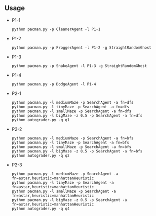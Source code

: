 ## Usage ##

* P1-1

  `python pacman.py -p CleanerAgent -l P1-1`

* P1-2

  `python pacman.py -p FroggerAgent -l P1-2 -g StraightRandomGhost`

* P1-3

  `python pacman.py -p SnakeAgent -l P1-3 -g StraightRandomGhost`

* P1-4

  `python pacman.py -p DodgeAgent -l P1-4`

* P2-1

  `python pacman.py -l mediumMaze -p SearchAgent -a fn=dfs`  
  `python pacman.py -l tinyMaze -p SearchAgent -a fn=dfs`  
  `python pacman.py -l smallMaze -p SearchAgent -a fn=dfs`  
  `python pacman.py -l bigMaze -z 0.5 -p SearchAgent -a fn=dfs`  
  `python autograder.py -q q1`

* P2-2

  `python pacman.py -l mediumMaze -p SearchAgent -a fn=bfs`  
  `python pacman.py -l tinyMaze -p SearchAgent -a fn=bfs`  
  `python pacman.py -l smallMaze -p SearchAgent -a fn=bfs`  
  `python pacman.py -l bigMaze -z 0.5 -p SearchAgent -a fn=bfs`  
  `python autograder.py -q q2`

* P2-3

  `python pacman.py -l mediumMaze -p SearchAgent -a fn=astar,heuristic=manhattanHeuristic`  
  `python pacman.py -l tinyMaze -p SearchAgent -a fn=astar,heuristic=manhattanHeuristic`  
  `python pacman.py -l smallMaze -p SearchAgent -a fn=astar,heuristic=manhattanHeuristic`  
  `python pacman.py -l bigMaze -z 0.5 -p SearchAgent -a fn=astar,heuristic=manhattanHeuristic`  
  `python autograder.py -q q4`
